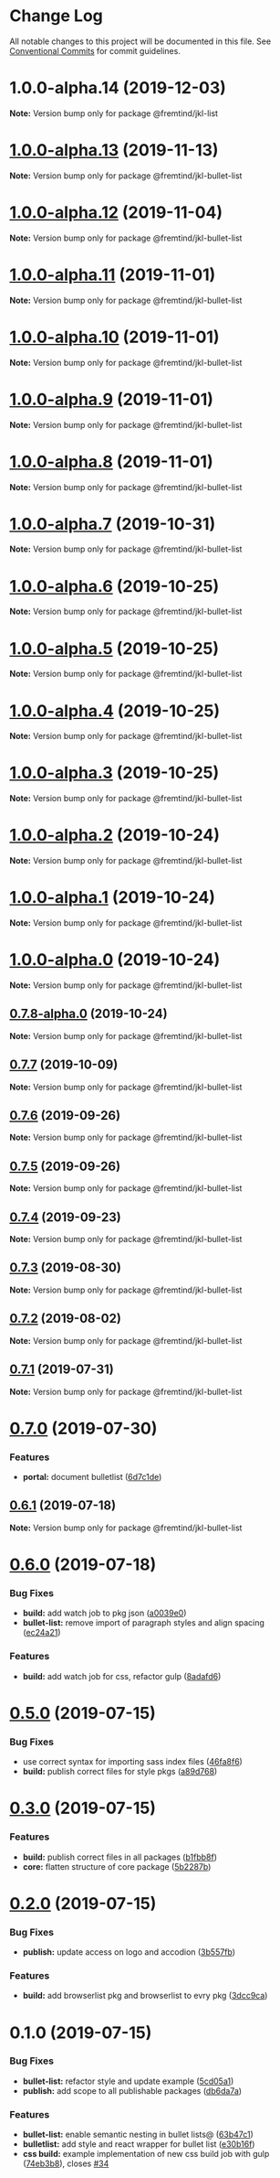 # Change Log

All notable changes to this project will be documented in this file.
See [Conventional Commits](https://conventionalcommits.org) for commit guidelines.

# 1.0.0-alpha.14 (2019-12-03)

**Note:** Version bump only for package @fremtind/jkl-list





# [1.0.0-alpha.13](https://github.com/fremtind/jokul/compare/@fremtind/jkl-bullet-list@1.0.0-alpha.12...@fremtind/jkl-bullet-list@1.0.0-alpha.13) (2019-11-13)

**Note:** Version bump only for package @fremtind/jkl-bullet-list





# [1.0.0-alpha.12](https://github.com/fremtind/jokul/compare/@fremtind/jkl-bullet-list@1.0.0-alpha.11...@fremtind/jkl-bullet-list@1.0.0-alpha.12) (2019-11-04)

**Note:** Version bump only for package @fremtind/jkl-bullet-list





# [1.0.0-alpha.11](https://github.com/fremtind/jokul/compare/@fremtind/jkl-bullet-list@1.0.0-alpha.10...@fremtind/jkl-bullet-list@1.0.0-alpha.11) (2019-11-01)

**Note:** Version bump only for package @fremtind/jkl-bullet-list





# [1.0.0-alpha.10](https://github.com/fremtind/jokul/compare/@fremtind/jkl-bullet-list@0.7.7...@fremtind/jkl-bullet-list@1.0.0-alpha.10) (2019-11-01)

**Note:** Version bump only for package @fremtind/jkl-bullet-list





# [1.0.0-alpha.9](https://github.com/fremtind/jokul/compare/@fremtind/jkl-bullet-list@1.0.0-alpha.8...@fremtind/jkl-bullet-list@1.0.0-alpha.9) (2019-11-01)

**Note:** Version bump only for package @fremtind/jkl-bullet-list





# [1.0.0-alpha.8](https://github.com/fremtind/jokul/compare/@fremtind/jkl-bullet-list@1.0.0-alpha.7...@fremtind/jkl-bullet-list@1.0.0-alpha.8) (2019-11-01)

**Note:** Version bump only for package @fremtind/jkl-bullet-list





# [1.0.0-alpha.7](https://github.com/fremtind/jokul/compare/@fremtind/jkl-bullet-list@1.0.0-alpha.6...@fremtind/jkl-bullet-list@1.0.0-alpha.7) (2019-10-31)

**Note:** Version bump only for package @fremtind/jkl-bullet-list





# [1.0.0-alpha.6](https://github.com/fremtind/jokul/compare/@fremtind/jkl-bullet-list@1.0.0-alpha.5...@fremtind/jkl-bullet-list@1.0.0-alpha.6) (2019-10-25)

**Note:** Version bump only for package @fremtind/jkl-bullet-list





# [1.0.0-alpha.5](https://github.com/fremtind/jokul/compare/@fremtind/jkl-bullet-list@1.0.0-alpha.4...@fremtind/jkl-bullet-list@1.0.0-alpha.5) (2019-10-25)

**Note:** Version bump only for package @fremtind/jkl-bullet-list





# [1.0.0-alpha.4](https://github.com/fremtind/jokul/compare/@fremtind/jkl-bullet-list@1.0.0-alpha.3...@fremtind/jkl-bullet-list@1.0.0-alpha.4) (2019-10-25)

**Note:** Version bump only for package @fremtind/jkl-bullet-list





# [1.0.0-alpha.3](https://github.com/fremtind/jokul/compare/@fremtind/jkl-bullet-list@1.0.0-alpha.2...@fremtind/jkl-bullet-list@1.0.0-alpha.3) (2019-10-25)

**Note:** Version bump only for package @fremtind/jkl-bullet-list





# [1.0.0-alpha.2](https://github.com/fremtind/jokul/compare/@fremtind/jkl-bullet-list@1.0.0-alpha.1...@fremtind/jkl-bullet-list@1.0.0-alpha.2) (2019-10-24)

**Note:** Version bump only for package @fremtind/jkl-bullet-list





# [1.0.0-alpha.1](https://github.com/fremtind/jokul/compare/@fremtind/jkl-bullet-list@1.0.0-alpha.0...@fremtind/jkl-bullet-list@1.0.0-alpha.1) (2019-10-24)

**Note:** Version bump only for package @fremtind/jkl-bullet-list





# [1.0.0-alpha.0](https://github.com/fremtind/jokul/compare/@fremtind/jkl-bullet-list@0.7.8-alpha.0...@fremtind/jkl-bullet-list@1.0.0-alpha.0) (2019-10-24)

**Note:** Version bump only for package @fremtind/jkl-bullet-list





## [0.7.8-alpha.0](https://github.com/fremtind/jokul/compare/@fremtind/jkl-bullet-list@0.7.7...@fremtind/jkl-bullet-list@0.7.8-alpha.0) (2019-10-24)

**Note:** Version bump only for package @fremtind/jkl-bullet-list





## [0.7.7](https://github.com/fremtind/jokul/compare/@fremtind/jkl-bullet-list@0.7.6...@fremtind/jkl-bullet-list@0.7.7) (2019-10-09)

**Note:** Version bump only for package @fremtind/jkl-bullet-list





## [0.7.6](https://github.com/fremtind/jokul/compare/@fremtind/jkl-bullet-list@0.7.5...@fremtind/jkl-bullet-list@0.7.6) (2019-09-26)

**Note:** Version bump only for package @fremtind/jkl-bullet-list





## [0.7.5](https://github.com/fremtind/jokul/compare/@fremtind/jkl-bullet-list@0.7.4...@fremtind/jkl-bullet-list@0.7.5) (2019-09-26)

**Note:** Version bump only for package @fremtind/jkl-bullet-list





## [0.7.4](https://github.com/fremtind/jokul/compare/@fremtind/jkl-bullet-list@0.7.3...@fremtind/jkl-bullet-list@0.7.4) (2019-09-23)

**Note:** Version bump only for package @fremtind/jkl-bullet-list





## [0.7.3](https://github.com/fremtind/jokul/compare/@fremtind/jkl-bullet-list@0.7.2...@fremtind/jkl-bullet-list@0.7.3) (2019-08-30)

**Note:** Version bump only for package @fremtind/jkl-bullet-list





## [0.7.2](https://github.com/fremtind/jokul/compare/@fremtind/jkl-bullet-list@0.7.1...@fremtind/jkl-bullet-list@0.7.2) (2019-08-02)

**Note:** Version bump only for package @fremtind/jkl-bullet-list





## [0.7.1](https://github.com/fremtind/jokul/compare/@fremtind/jkl-bullet-list@0.7.0...@fremtind/jkl-bullet-list@0.7.1) (2019-07-31)

**Note:** Version bump only for package @fremtind/jkl-bullet-list





# [0.7.0](https://github.com/fremtind/jokul/compare/@fremtind/jkl-bullet-list@0.6.1...@fremtind/jkl-bullet-list@0.7.0) (2019-07-30)


### Features

* **portal:** document bulletlist ([6d7c1de](https://github.com/fremtind/jokul/commit/6d7c1de))





## [0.6.1](https://github.com/fremtind/jokul/compare/@fremtind/jkl-bullet-list@0.6.0...@fremtind/jkl-bullet-list@0.6.1) (2019-07-18)

**Note:** Version bump only for package @fremtind/jkl-bullet-list





# [0.6.0](https://github.com/fremtind/jokul/compare/@fremtind/jkl-bullet-list@0.5.0...@fremtind/jkl-bullet-list@0.6.0) (2019-07-18)


### Bug Fixes

* **build:** add watch job to pkg json ([a0039e0](https://github.com/fremtind/jokul/commit/a0039e0))
* **bullet-list:** remove import of paragraph styles and align spacing ([ec24a21](https://github.com/fremtind/jokul/commit/ec24a21))


### Features

* **build:** add watch job for css, refactor gulp ([8adafd6](https://github.com/fremtind/jokul/commit/8adafd6))





# [0.5.0](https://github.com/fremtind/jokul/compare/@fremtind/jkl-bullet-list@0.3.0...@fremtind/jkl-bullet-list@0.5.0) (2019-07-15)


### Bug Fixes

* use correct syntax for importing sass index files ([46fa8f6](https://github.com/fremtind/jokul/commit/46fa8f6))
* **build:** publish correct files for style pkgs ([a89d768](https://github.com/fremtind/jokul/commit/a89d768))





# [0.3.0](https://github.com/fremtind/jokul/compare/@fremtind/jkl-bullet-list@0.2.0...@fremtind/jkl-bullet-list@0.3.0) (2019-07-15)


### Features

* **build:** publish correct files in all packages ([b1fbb8f](https://github.com/fremtind/jokul/commit/b1fbb8f))
* **core:** flatten structure of core package ([5b2287b](https://github.com/fremtind/jokul/commit/5b2287b))





# [0.2.0](https://github.com/fremtind/jokul/compare/@fremtind/jkl-bullet-list@0.1.0...@fremtind/jkl-bullet-list@0.2.0) (2019-07-15)

### Bug Fixes

-   **publish:** update access on logo and accodion ([3b557fb](https://github.com/fremtind/jokul/commit/3b557fb))

### Features

-   **build:** add browserlist pkg and browserlist to evry pkg ([3dcc9ca](https://github.com/fremtind/jokul/commit/3dcc9ca))

# 0.1.0 (2019-07-15)

### Bug Fixes

-   **bullet-list:** refactor style and update example ([5cd05a1](https://github.com/fremtind/jokul/commit/5cd05a1))
-   **publish:** add scope to all publishable packages ([db6da7a](https://github.com/fremtind/jokul/commit/db6da7a))

### Features

-   **bullet-list:** enable semantic nesting in bullet lists@ ([63b47c1](https://github.com/fremtind/jokul/commit/63b47c1))
-   **bulletlist:** add style and react wrapper for bullet list ([e30b16f](https://github.com/fremtind/jokul/commit/e30b16f))
-   **css build:** example implementation of new css build job with gulp ([74eb3b8](https://github.com/fremtind/jokul/commit/74eb3b8)), closes [#34](https://github.com/fremtind/jokul/issues/34)
